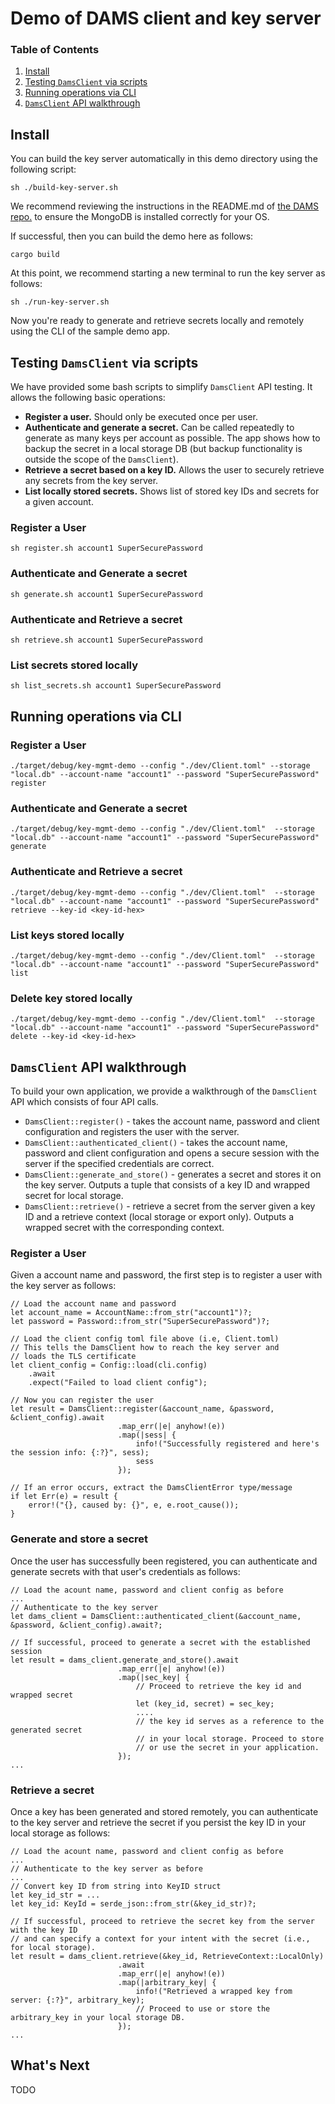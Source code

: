 # Demo of DAMS client and key server

### Table of Contents
1. [Install](#install)
2. [Testing `DamsClient` via scripts](#testing-damsclient-via-scripts)
3. [Running operations via CLI](#running-operations-via-cli)
4. [`DamsClient` API walkthrough](#damsclient-api-walkthrough)

## Install

You can build the key server automatically in this demo directory using the following script:
```shell
sh ./build-key-server.sh
```

We recommend reviewing the instructions in the README.md of [the DAMS repo.](https://github.com/boltlabs-inc/key-mgmt) to ensure the MongoDB is installed correctly for your OS.

If successful, then you can build the demo here as follows:
```shell
cargo build
```

At this point, we recommend starting a new terminal to run the key server as follows:
```shell
sh ./run-key-server.sh
```

Now you're ready to generate and retrieve secrets locally and remotely using the CLI of the sample demo app.

## Testing `DamsClient` via scripts

We have provided some bash scripts to simplify `DamsClient` API testing. It allows the following basic operations:
* **Register a user.** Should only be executed once per user.
* **Authenticate and generate a secret.** Can be called repeatedly to generate as many keys per account as possible. The app shows how to backup the secret in a local storage DB (but backup functionality is outside the scope of the `DamsClient`).
* **Retrieve a secret based on a key ID.** Allows the user to securely retrieve any secrets from the key server.
* **List locally stored secrets.** Shows list of stored key IDs and secrets for a given account.

### Register a User
```shell
sh register.sh account1 SuperSecurePassword
```

### Authenticate and Generate a secret
```shell
sh generate.sh account1 SuperSecurePassword
```

### Authenticate and Retrieve a secret
```shell
sh retrieve.sh account1 SuperSecurePassword
```

### List secrets stored locally
```shell
sh list_secrets.sh account1 SuperSecurePassword
```

## Running operations via CLI

### Register a User
```shell
./target/debug/key-mgmt-demo --config "./dev/Client.toml" --storage "local.db" --account-name "account1" --password "SuperSecurePassword" register
```

### Authenticate and Generate a secret
```shell
./target/debug/key-mgmt-demo --config "./dev/Client.toml"  --storage "local.db" --account-name "account1" --password "SuperSecurePassword" generate
```

### Authenticate and Retrieve a secret
```shell
./target/debug/key-mgmt-demo --config "./dev/Client.toml"  --storage "local.db" --account-name "account1" --password "SuperSecurePassword" retrieve --key-id <key-id-hex>
```

### List keys stored locally
```shell
./target/debug/key-mgmt-demo --config "./dev/Client.toml"  --storage "local.db" --account-name "account1" --password "SuperSecurePassword" list
```

### Delete key stored locally
```shell
./target/debug/key-mgmt-demo --config "./dev/Client.toml"  --storage "local.db" --account-name "account1" --password "SuperSecurePassword" delete --key-id <key-id-hex>
```

## `DamsClient` API walkthrough

To build your own application, we provide a walkthrough of the `DamsClient` API which consists of four API calls. 
* ``DamsClient::register()`` - takes the account name, password and client configuration and registers the user with the server.
* ``DamsClient::authenticated_client()`` - takes the account name, password and client configuration and opens a secure session with the server if the specified credentials are correct.
* ``DamsClient::generate_and_store()`` - generates a secret and stores it on the key server. Outputs a tuple that consists of a key ID and wrapped secret for local storage.
* ``DamsClient::retrieve()`` - retrieve a secret from the server given a key ID and a retrieve context (local storage or export only). Outputs a wrapped secret with the corresponding context.

### Register a User

Given a account name and password, the first step is to register a user with the key server as follows:
```
// Load the account name and password
let account_name = AccountName::from_str("account1")?;
let password = Password::from_str("SuperSecurePassword")?;

// Load the client config toml file above (i.e, Client.toml)
// This tells the DamsClient how to reach the key server and 
// loads the TLS certificate
let client_config = Config::load(cli.config)
    .await
    .expect("Failed to load client config");

// Now you can register the user
let result = DamsClient::register(&account_name, &password, &client_config).await
                        .map_err(|e| anyhow!(e))
                        .map(|sess| {
                            info!("Successfully registered and here's the session info: {:?}", sess);
                            sess
                        });

// If an error occurs, extract the DamsClientError type/message
if let Err(e) = result {
    error!("{}, caused by: {}", e, e.root_cause());
}
```

### Generate and store a secret

Once the user has successfully been registered, you can authenticate and generate secrets with that user's credentials as follows:
```
// Load the acount name, password and client config as before
...
// Authenticate to the key server
let dams_client = DamsClient::authenticated_client(&account_name, &password, &client_config).await?;

// If successful, proceed to generate a secret with the established session
let result = dams_client.generate_and_store().await
                        .map_err(|e| anyhow!(e))
                        .map(|sec_key| {
                            // Proceed to retrieve the key id and wrapped secret
                            let (key_id, secret) = sec_key;
                            ....
                            // the key id serves as a reference to the generated secret
                            // in your local storage. Proceed to store 
                            // or use the secret in your application.
                        });
...
```

### Retrieve a secret

Once a key has been generated and stored remotely, you can authenticate to the key server and retrieve the secret if you persist the key ID in your local storage as follows:
```
// Load the acount name, password and client config as before
...
// Authenticate to the key server as before
...
// Convert key ID from string into KeyID struct
let key_id_str = ...
let key_id: KeyId = serde_json::from_str(&key_id_str)?;

// If successful, proceed to retrieve the secret key from the server with the key ID
// and can specify a context for your intent with the secret (i.e., for local storage).
let result = dams_client.retrieve(&key_id, RetrieveContext::LocalOnly)
                        .await
                        .map_err(|e| anyhow!(e))
                        .map(|arbitrary_key| {
                            info!("Retrieved a wrapped key from server: {:?}", arbitrary_key);
                            // Proceed to use or store the arbitrary_key in your local storage DB.
                        });
...
```

## What's Next

TODO